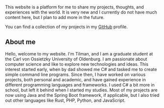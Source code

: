 This website is a platform for me to share my projects, thoughts, and experiences with the world.
It is very new and I currently do not have much content here, but I plan to add more in the future.

You can find a collection of my projects in my [GitHub](https://github.com/Til7701) profile.
<!--Some of the projects are also listed on the [Projects](/projects) page.
The projects page gives a brief overview of each project, along with links to the source code and any relevant
documentation.-->

## About me

Hello, welcome to my website. I'm Tilman, and I am a graduate student at the Carl von Ossietzky University of Oldenburg.
I am passionate about computer science and like to explore new technologies and ideas.
This interest started early, when by dad showed me C# and tasked me to create simple command line programs.
Since then, I have worked on various projects, both personal and academic, and have gained experience in different
programming languages and frameworks.
I used C# a bit more in school, but left it behind when I started my studies.
Most of my projects are now using Java and the Spring Boot framework, if applicable, but I also tried out other
languages like Rust, PHP, Python, and JavaScript.
